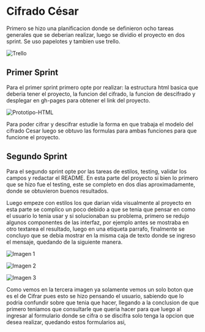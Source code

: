 # Cifrado César

Primero se hizo una planificacion donde se definieron ocho tareas generales que se deberian realizar, luego se dividio el proyecto en dos sprint.
Se uso papelotes y tambien use trello.

![Trello](https://fotos.subefotos.com/6b5b210808bf76a04d95e2136ec86ff0o.png "Sprint Trello")

## Primer Sprint
 Para el primer sprint primero opte por realizar: la estructura html basica que deberia tener el proyecto, la funcion del cifrado, la funcion de descifrado y desplegar en gh-pages para obtener el link del proyecto.

![Prototipo-HTML](http://thumbs.subefotos.com/2e3961c83fed5554d45892baf6c24bd4o.jpg "Estructura HTML base")

Para poder cifrar y descifrar estudie la forma en que trabaja el modelo del cifrado Cesar luego se obtuvo las formulas para ambas funciones para que funcione el proyecto.

## Segundo Sprint
Para el segundo sprint opte por las tareas de estilos, testing, validar los campos y redactar el README.
En esta parte del proyecto si bien lo primero que se hizo fue el testing, este se completo en dos dias aproximadamente, donde se obtuvieron buenos resultados.

Luego empeze con estilos los que darian vida visualmente al proyecto en esta parte se complico un poco debido a que se tenia que pensar en como el usuario lo tenia usar y si solucionaban su problema, primero se redujo algunos componentes de las interfaz, por ejemplo antes se mostraba en otro textarea el resultado, luego en una etiqueta parrafo, finalmente se concluyo que se debia mostrar en la misma caja de texto donde se ingreso el mensaje, quedando de la siguiente manera.

![Imagen 1](http://thumbs.subefotos.com/a3deaab61296126e3b96b432c893503do.jpg "Primer Protoripo")

![Imagen 2](http://thumbs.subefotos.com/a851daf65804f762a68434eeb536be7co.jpg "Segundo Prototipo")

![Imagen 3](http://thumbs.subefotos.com/8831d5cf81d7cf17682ea38751207f64o.jpg "Tercer Prototipo")

Como vemos en la tercera imagen ya solamente vemos un solo boton que es el de Cifrar pues esto se hizo pensando el usuario, sabiendo que lo podria confundir sobre que tenia que hacer, llegando a la conclusion de que primero teniamos que consultarle que queria hacer para que luego al ingresar al formulario donde se cifra o se discifra solo tenga la opcion que desea realizar, quedando estos formularios asi,




